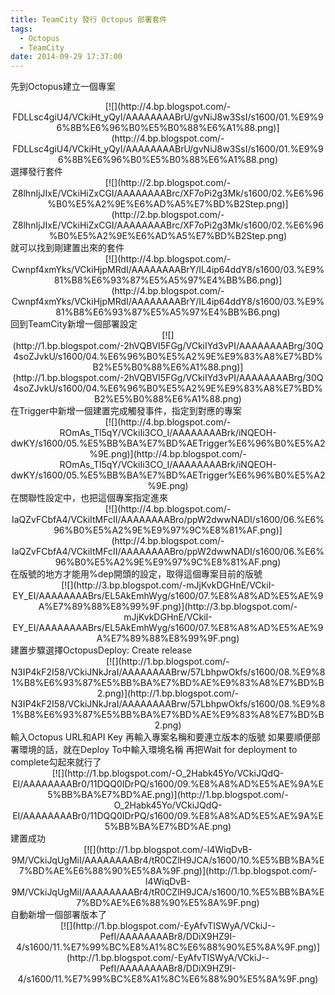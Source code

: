 ```yaml
---
title: TeamCity 發行 Octopus 部署套件
tags:
  - Octopus
  - TeamCity
date: 2014-09-29 17:37:00
---
```


先到Octopus建立一個專案
<div class="separator" style="clear: both; text-align: center;"></div><div class="separator" style="clear: both; text-align: center;">[![](http://4.bp.blogspot.com/-FDLLsc4giU4/VCkiHt_yQyI/AAAAAAAABrU/gvNiJ8w3SsI/s1600/01.%E9%96%8B%E6%96%B0%E5%B0%88%E6%A1%88.png)](http://4.bp.blogspot.com/-FDLLsc4giU4/VCkiHt_yQyI/AAAAAAAABrU/gvNiJ8w3SsI/s1600/01.%E9%96%8B%E6%96%B0%E5%B0%88%E6%A1%88.png)</div>
選擇發行套件
<div class="separator" style="clear: both; text-align: center;">[![](http://2.bp.blogspot.com/-Z8lhnIjJIxE/VCkiHiZxCGI/AAAAAAAABrc/XF7oPi2g3Mk/s1600/02.%E6%96%B0%E5%A2%9E%E6%AD%A5%E7%BD%B2Step.png)](http://2.bp.blogspot.com/-Z8lhnIjJIxE/VCkiHiZxCGI/AAAAAAAABrc/XF7oPi2g3Mk/s1600/02.%E6%96%B0%E5%A2%9E%E6%AD%A5%E7%BD%B2Step.png)</div>
就可以找到剛建置出來的套件
<div class="separator" style="clear: both; text-align: center;">[![](http://4.bp.blogspot.com/-Cwnpf4xmYks/VCkiHjpMRdI/AAAAAAAABrY/IL4ip64ddY8/s1600/03.%E9%81%B8%E6%93%87%E5%A5%97%E4%BB%B6.png)](http://4.bp.blogspot.com/-Cwnpf4xmYks/VCkiHjpMRdI/AAAAAAAABrY/IL4ip64ddY8/s1600/03.%E9%81%B8%E6%93%87%E5%A5%97%E4%BB%B6.png)</div>
回到TeamCity新增一個部署設定
<div class="separator" style="clear: both; text-align: center;">[![](http://1.bp.blogspot.com/-2hVQBVI5FGg/VCkiIYd3vPI/AAAAAAAABrg/30Q4soZJvkU/s1600/04.%E6%96%B0%E5%A2%9E%E9%83%A8%E7%BD%B2%E5%B0%88%E6%A1%88.png)](http://1.bp.blogspot.com/-2hVQBVI5FGg/VCkiIYd3vPI/AAAAAAAABrg/30Q4soZJvkU/s1600/04.%E6%96%B0%E5%A2%9E%E9%83%A8%E7%BD%B2%E5%B0%88%E6%A1%88.png)</div>
在Trigger中新增一個建置完成觸發事件，指定到對應的專案
<div class="separator" style="clear: both; text-align: center;">[![](http://4.bp.blogspot.com/-ROmAs_Tl5qY/VCkiIi3CO_I/AAAAAAAABrk/iNQEOH-dwKY/s1600/05.%E5%BB%BA%E7%BD%AETrigger%E6%96%B0%E5%A2%9E.png)](http://4.bp.blogspot.com/-ROmAs_Tl5qY/VCkiIi3CO_I/AAAAAAAABrk/iNQEOH-dwKY/s1600/05.%E5%BB%BA%E7%BD%AETrigger%E6%96%B0%E5%A2%9E.png)</div>
在關聯性設定中，也把這個專案指定進來
<div class="separator" style="clear: both; text-align: center;">[![](http://4.bp.blogspot.com/-IaQZvFCbfA4/VCkiItMFcII/AAAAAAAABro/ppW2dwwNADI/s1600/06.%E6%96%B0%E5%A2%9E%E9%97%9C%E8%81%AF.png)](http://4.bp.blogspot.com/-IaQZvFCbfA4/VCkiItMFcII/AAAAAAAABro/ppW2dwwNADI/s1600/06.%E6%96%B0%E5%A2%9E%E9%97%9C%E8%81%AF.png)</div>
在版號的地方才能用%dep開頭的設定，取得這個專案目前的版號
<div class="separator" style="clear: both; text-align: center;">[![](http://3.bp.blogspot.com/-mJjKvkDGHnE/VCkiI-EY_EI/AAAAAAAABrs/EL5AkEmhWyg/s1600/07.%E8%A8%AD%E5%AE%9A%E7%89%88%E8%99%9F.png)](http://3.bp.blogspot.com/-mJjKvkDGHnE/VCkiI-EY_EI/AAAAAAAABrs/EL5AkEmhWyg/s1600/07.%E8%A8%AD%E5%AE%9A%E7%89%88%E8%99%9F.png)</div>
建置步驟選擇OctopusDeploy: Create release
<div class="separator" style="clear: both; text-align: center;">[![](http://1.bp.blogspot.com/-N3IP4kF2I58/VCkiJNkJraI/AAAAAAAABrw/57LbhpwOkfs/s1600/08.%E9%81%B8%E6%93%87%E5%BB%BA%E7%BD%AE%E9%83%A8%E7%BD%B2.png)](http://1.bp.blogspot.com/-N3IP4kF2I58/VCkiJNkJraI/AAAAAAAABrw/57LbhpwOkfs/s1600/08.%E9%81%B8%E6%93%87%E5%BB%BA%E7%BD%AE%E9%83%A8%E7%BD%B2.png)</div>
輸入Octopus URL和API Key
再輸入專案名稱和要連立版本的版號
如果要順便部署環境的話，就在Deploy To中輸入環境名稱
再把Wait for deployment to complete勾起來就行了
<div class="separator" style="clear: both; text-align: center;">[![](http://1.bp.blogspot.com/-O_2Habk45Yo/VCkiJQdQ-EI/AAAAAAAABr0/11DQQ0IDrPQ/s1600/09.%E8%A8%AD%E5%AE%9A%E5%BB%BA%E7%BD%AE.png)](http://1.bp.blogspot.com/-O_2Habk45Yo/VCkiJQdQ-EI/AAAAAAAABr0/11DQQ0IDrPQ/s1600/09.%E8%A8%AD%E5%AE%9A%E5%BB%BA%E7%BD%AE.png)</div>
建置成功
<div class="separator" style="clear: both; text-align: center;">[![](http://1.bp.blogspot.com/-l4WiqDvB-9M/VCkiJqUgMiI/AAAAAAAABr4/tR0CZlH9JCA/s1600/10.%E5%BB%BA%E7%BD%AE%E6%88%90%E5%8A%9F.png)](http://1.bp.blogspot.com/-l4WiqDvB-9M/VCkiJqUgMiI/AAAAAAAABr4/tR0CZlH9JCA/s1600/10.%E5%BB%BA%E7%BD%AE%E6%88%90%E5%8A%9F.png)</div>
自動新增一個部署版本了
<div class="separator" style="clear: both; text-align: center;">[![](http://1.bp.blogspot.com/-EyAfvTISWyA/VCkiJ--PefI/AAAAAAAABr8/DDiX9HZ9I-4/s1600/11.%E7%99%BC%E8%A1%8C%E6%88%90%E5%8A%9F.png)](http://1.bp.blogspot.com/-EyAfvTISWyA/VCkiJ--PefI/AAAAAAAABr8/DDiX9HZ9I-4/s1600/11.%E7%99%BC%E8%A1%8C%E6%88%90%E5%8A%9F.png)</div>